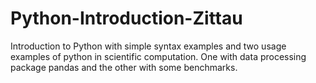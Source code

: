 Python-Introduction-Zittau
==========================

Introduction to Python with simple syntax examples and two usage examples of python in scientific computation. One with data processing package pandas and the other with some benchmarks.
